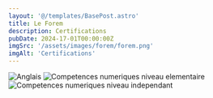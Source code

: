 ```yaml
---
layout: '@/templates/BasePost.astro'
title: Le Forem
description: Certifications
pubDate: 2024-17-01T00:00:00Z
imgSrc: '/assets/images/forem/forem.png'
imgAlt: 'Certifications'
---
```

![Anglais](/assets/images/forem/Anglais_page-0001.jpg)
![Competences numeriques niveau elementaire](/assets/images/forem/niveau_elementaire.png)
![Competences numeriques niveau independant](/assets/images/forem/niveau_independant.png)
